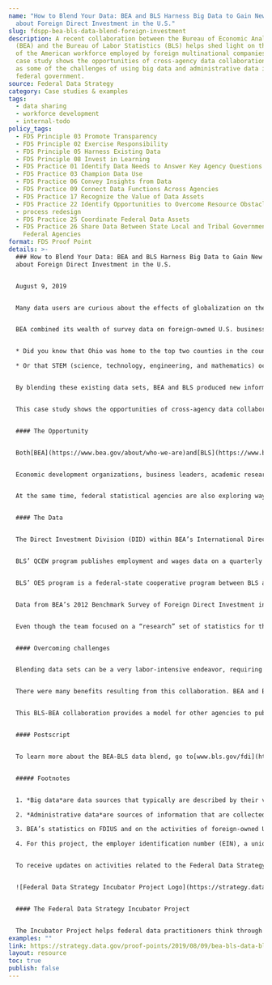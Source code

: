 ```yaml
---
name: "How to Blend Your Data: BEA and BLS Harness Big Data to Gain New Insights
  about Foreign Direct Investment in the U.S."
slug: fdspp-bea-bls-data-blend-foreign-investment
description: A recent collaboration between the Bureau of Economic Analysis
  (BEA) and the Bureau of Labor Statistics (BLS) helps shed light on the segment
  of the American workforce employed by foreign multinational companies. This
  case study shows the opportunities of cross-agency data collaboration, as well
  as some of the challenges of using big data and administrative data in the
  federal government.
source: Federal Data Strategy
category: Case studies & examples
tags:
  - data sharing
  - workforce development
  - internal-todo
policy_tags:
  - FDS Principle 03 Promote Transparency
  - FDS Principle 02 Exercise Responsibility
  - FDS Principle 05 Harness Existing Data
  - FDS Principle 08 Invest in Learning
  - FDS Practice 01 Identify Data Needs to Answer Key Agency Questions
  - FDS Practice 03 Champion Data Use
  - FDS Practice 06 Convey Insights from Data
  - FDS Practice 09 Connect Data Functions Across Agencies
  - FDS Practice 17 Recognize the Value of Data Assets
  - FDS Practice 22 Identify Opportunities to Overcome Resource Obstacles
  - process redesign
  - FDS Practice 25 Coordinate Federal Data Assets
  - FDS Practice 26 Share Data Between State Local and Tribal Governments and
    Federal Agencies
format: FDS Proof Point
details: >-
  ### How to Blend Your Data: BEA and BLS Harness Big Data to Gain New Insights
  about Foreign Direct Investment in the U.S.


  August 9, 2019


  Many data users are curious about the effects of globalization on the U.S. economy. A recent collaboration between the Bureau of Economic Analysis (BEA) and the Bureau of Labor Statistics (BLS) helps shed light on the segment of the American workforce employed by foreign multinational companies.


  BEA combined its wealth of survey data on foreign-owned U.S. businesses with the BLS Quarterly Census of Employment and Wages (QCEW) and Occupational Employment Statistics (OES) to uncover new insights on employment, wages, and occupations for foreign-owned companies in 2012:


  * Did you know that Ohio was home to the top two counties in the country in terms of employment attributed to foreign-owned companies? Foreign-owned companies employed 40 percent of workers in Union County and 34 percent in Logan County.

  * Or that STEM (science, technology, engineering, and mathematics) occupations make up nearly 13 percent of employment in foreign-owned companies, compared with 6 percent in domestically-owned companies?


  By blending these existing data sets, BEA and BLS produced new information at the national, state, and local areas, as well as additional industry-level detail, without increasing public burden.


  This case study shows the opportunities of cross-agency data collaboration, as well as some of the challenges of using big data and administrative data in the federal government.


  #### The Opportunity


  Both[BEA](https://www.bea.gov/about/who-we-are)and[BLS](https://www.bls.gov/bls/infohome.htm)strive to produce data that are accurate, objective, timely, and relevant. These data are used by the private sector to drive important business decisions and by federal, state, and local governments to craft policy and regulations.


  Economic development organizations, business leaders, academic researchers, and foreign investors regularly seek data on foreign direct investment that offers granular detail. As part of its regular publication process, BEA produces national and state level data that provide valuable information, but often these data users are interested in getting information for “their” specific areas, down to the county, city, or metropolitan statistical area (MSA).


  At the same time, federal statistical agencies are also exploring ways to use*big data*[1](https://strategy.data.gov/proof-points/2019/08/09/bea-bls-data-blend-foreign-investment/#fn:1)and*administrative data*[2](https://strategy.data.gov/proof-points/2019/08/09/bea-bls-data-blend-foreign-investment/#fn:2)to produce or enhance statistics without increasing burden on the public, which would occur through more survey-based data collection. Therefore, BEA and BLS recognized this collaboration as an opportunity to use blended data to provide the additional granular information their users wanted.


  #### The Data


  The Direct Investment Division (DID) within BEA’s International Directorate collects data and publishes statistics on the activities— that is, financial and operating data— of foreign-owned U.S. businesses. These data are collected on annual surveys of U.S. companies with foreign owners. Currently, official U.S. statistics on foreign direct investment in the United States (FDIUS)[3](https://strategy.data.gov/proof-points/2019/08/09/bea-bls-data-blend-foreign-investment/#fn:3)and on the activities of these foreign-owned U.S. businesses are mainly available at the national level, with a few data items available at the state level.


  BLS’ QCEW program publishes employment and wages data on a quarterly basis that is reported by employers covering more than 95 percent of U.S. jobs, available at the county, MSA, state, and national levels by industry. These data are the product of a federal-state cooperative program in which State Workforce Agencies (SWAs) provide BLS with administrative data on the employment and wages of workers covered by unemployment insurance legislation.


  BLS’ OES program is a federal-state cooperative program between BLS and SWAs to collect data on nonfarm wage and salary workers in over 800 occupations. The OES surveys establishments selected from a list maintained by SWAs for unemployment insurance purposes.


  Data from BEA’s 2012 Benchmark Survey of Foreign Direct Investment in the United States were used to identify establishments in the QCEW that were part of foreign-owned companies. These same establishments were then identified in the OES survey data for the 2011-2013 period. Special[adjustments](https://www.bls.gov/fdi/technical-notes/home.htm)were made to the OES methodology to estimate employment and wages by occupation for establishments with foreign ownership.


  Even though the team focused on a “research” set of statistics for the calendar year 2012, data users are interested in an ongoing data set with data for more recent years. Both agencies are exploring the possibility of producing a similar dataset for a more recent period.


  #### Overcoming challenges


  Blending data sets can be a very labor-intensive endeavor, requiring a big upfront investment of time and resources to work on the initial data link and to fulfill legal and privacy requirements. To ensure data protection and security, BEA and BLS staff created a new inter-agency agreement for data sharing. To facilitate the linking, the team recommends developing procedures that allow for the secure access of confidential data “on-site” at participating agencies. Also, while the use of common identifiers available in both data sets facilitated the link by allowing for an initial automated match[4](https://strategy.data.gov/proof-points/2019/08/09/bea-bls-data-blend-foreign-investment/#fn:4), manual review and validation efforts may be necessary and should be factored into the production timeline. Still, although laying the groundwork for linking the data might seem daunting, once the initial link is completed, subsequent links may be less time- and labor-intensive, allowing more frequent linkages.


  There were many benefits resulting from this collaboration. BEA and BLS combined already existing information to create a new data set that satisfied the needs of their data users, allowing the agencies to further their missions without the more substantial resource investment traditionally needed to produce new data products. No additional data collection efforts were necessary, and therefore public burden was not increased. In addition, information relating enterprises to establishments – a byproduct of the link – will be useful for other linking projects, while blending with administrative data allows for the improvement and validation of survey data.


  This BLS-BEA collaboration provides a model for other agencies to publish linked or blended data to satisfy user demands for expanded data products, illustrating the necessary resource investments for such projects, as well as their payoff.


  #### Postscript


  To learn more about the BEA-BLS data blend, go to[www.bls.gov/fdi](https://www.bls.gov/fdi/)or contact[Ricardo Limes](mailto:Ricardo.limes@bea.gov).


  ##### Footnotes


  1. *Big data*are data sources that typically are described by their volume (number of records or file size, usually too big to be opened on a desktop), velocity (high frequency of data generation), and variety (highly dimensional data with a large number of fields, types of data like imagery and text, or varying data structures). The main benefits of big data are (1) higher statistical power from more observations, (2) greater coverage of variable concepts, and (3) higher resolution information that enables more granular insights. [↩](https://strategy.data.gov/proof-points/2019/08/09/bea-bls-data-blend-foreign-investment/#fnref:1)

  2. *Administrative data*are sources of information that are collected for record keeping and operational purposes. These may include transactions, registries, or other ‘touch points.’ If the data cover a sufficiently large proportion of the population, administrative data may be viable substitutes for survey collections. [↩](https://strategy.data.gov/proof-points/2019/08/09/bea-bls-data-blend-foreign-investment/#fnref:2)

  3. BEA’s statistics on FDIUS and on the activities of foreign-owned U.S. businesses are produced from BEA surveys of such businesses, who report at a consolidated enterprise level for all their U.S. operations (i.e. one report can potentially include hundreds, or even thousands, of business establishments). This level of reporting does not allow for production of statistics at a sub-national level, except for the select data items that are collected by state. [↩](https://strategy.data.gov/proof-points/2019/08/09/bea-bls-data-blend-foreign-investment/#fnref:3)

  4. For this project, the employer identification number (EIN), a unique nine-digit number issued by the Internal Revenue Service to identify a business entity, was used as the common identifier. [↩](https://strategy.data.gov/proof-points/2019/08/09/bea-bls-data-blend-foreign-investment/#fnref:4)


  To receive updates on activities related to the Federal Data Strategy, please[sign up for the newsletter](https://public.govdelivery.com/accounts/USGSA/subscribers/new?topic_id=USGSA_756).


  ![Federal Data Strategy Incubator Project Logo](https://strategy.data.gov/assets/img/federal-data-strategy-incubator-project-logo.png)


  #### The Federal Data Strategy Incubator Project


  The Incubator Project helps federal data practitioners think through how to improve government services, enabling the public to get the most out of federal data. This Proof Point and others will highlight the many successes and challenges data innovators face every day, revealing valuable lessons learned to share with data practitioners throughout government.
examples: ""
link: https://strategy.data.gov/proof-points/2019/08/09/bea-bls-data-blend-foreign-investment/
layout: resource
toc: true
publish: false
---
```

